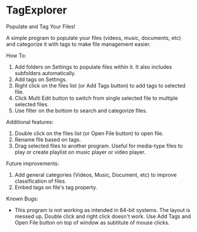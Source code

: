 # TagExplorer
Populate and Tag Your Files!

A simple program to populate your files (videos, music, documents, etc) and 
categorize it with tags to make file management easier.

How To:
1. Add folders on Settings to populate files within it. It also includes subfolders automatically.
2. Add tags on Settings.
3. Right click on the files list (or Add Tags button) to add tags to selected file.
4. Click Multi Edit button to switch from single selected file to multiple selected files.
5. Use filter on the bottom to search and categorize files.

Additional features:
1. Double click on the files list (or Open File button) to open file.
2. Rename file based on tags.
3. Drag selected files to another program. 
   Useful for media-type files to play or create playlist on music player or video player.

Future improvements:
1. Add general categories (Videos, Music, Document, etc) to improve classification of files.
2. Embed tags on file's tag property.

Known Bugs:
- This program is not working as intended in 64-bit systems. The layout is messed up. 
  Double click and right click doesn't work. Use Add Tags and Open File button on top of window as subtitute
  of mouse clicks.
  


